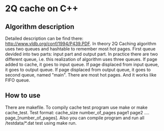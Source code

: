 # 2Q cache on C++

## Algorithm description
Detailed description can be find there: http://www.vldb.org/conf/1994/P439.PDF.
In theory 2Q Caching algorithm uses two queues and hashtable to remember most hot pages. First queue devided into two parts: input part and output part. In practice there are two different queue, i.e. this realization of algorithm uses three queues. If page added to cache, it goes to input queue. If page displaced from input queue, it goes to output queue. If page displaced from output queue, it goes to second queue, named "main". There are most hot pages. And it works like FIFO queue.
## How to use
There are makefile. To compilу cache test program use make or make cache_test. Test format: cache_size number_of_pages page1 page2 .... page_[number_of_pages]. Also you can compile program and run all /testdata/*.dat test using make run.

